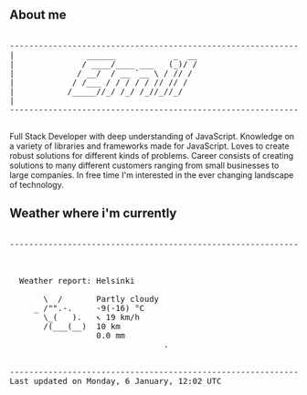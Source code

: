 ## About me

<pre>

--------------------------------------------------------------------------------------
|			    ______            _  __
|			   / ____/____ ___   (_)/ /
|			  / __/  / __ `__ \ / // / 
|			 / /___ / / / / / // // /  
|			/_____//_/ /_/ /_//_//_/   
|                           
--------------------------------------------------------------------------------------

</pre>

Full Stack Developer with deep understanding of JavaScript. Knowledge on a variety of libraries and frameworks made for JavaScript. Loves to create robust solutions for different kinds of problems. Career consists of creating solutions to many different customers ranging from small businesses to large companies. In free time I'm interested in the ever changing landscape of technology. 



## Weather where i'm currently  

<pre>

--------------------------------------------------------------------------------------


 
  Weather report: Helsinki  
    
       \  /       Partly cloudy  
     _ /"".-.     -9(-16) °C  
       \_(   ).   ↖ 19 km/h  
       /(___(__)  10 km  
                  0.0 mm  
                                .


--------------------------------------------------------------------------------------
Last updated on Monday, 6 January, 12:02 UTC
</pre>
